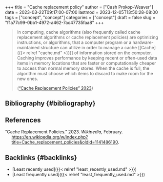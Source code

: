 +++
title = "Cache replacement policy"
author = ["Cash Prokop-Weaver"]
date = 2023-03-22T09:17:00-07:00
lastmod = 2023-12-05T13:50:28-08:00
tags = ["concept", "concept"]
categories = ["concept"]
draft = false
slug = "f1a77c99-0bb1-4972-a462-7ac47735faa8"
+++

> In computing, cache algorithms (also frequently called cache replacement algorithms or cache replacement policies) are optimizing instructions, or algorithms, that a computer program or a hardware-maintained structure can utilize in order to manage a cache [[Cache]({{< relref "cache.md" >}})] of information stored on the computer. Caching improves performance by keeping recent or often-used data items in memory locations that are faster or computationally cheaper to access than normal memory stores. When the cache is full, the algorithm must choose which items to discard to make room for the new ones.
>
> (<a href="#citeproc_bib_item_1">“Cache Replacement Policies” 2023</a>)


## Bibliography {#bibliography}

## References

<style>.csl-entry{text-indent: -1.5em; margin-left: 1.5em;}</style><div class="csl-bib-body">
  <div class="csl-entry"><a id="citeproc_bib_item_1"></a>“Cache Replacement Policies.” 2023. <i>Wikipedia</i>, February. <a href="https://en.wikipedia.org/w/index.php?title=Cache_replacement_policies&oldid=1141486190">https://en.wikipedia.org/w/index.php?title=Cache_replacement_policies&#38;oldid=1141486190</a>.</div>
</div>


## Backlinks {#backlinks}

-   [Least recently used]({{< relref "least_recently_used.md" >}})
-   [Least frequently used]({{< relref "least_frequently_used.md" >}})
